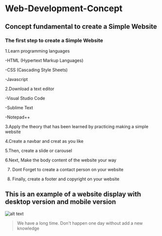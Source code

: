 # Web-Development-Concept

## Concept fundamental to create a Simple Website

### The first step to create a Simple Website

1.Learn programming languages

  -HTML (Hypertext Markup Languages)

  -CSS (Cascading Style Sheets)

  -Javascript
  
2.Download a text editor 
 
 -Visual Studio Code
 
 -Sublime Text
 
 -Notepad++

3.Apply the theory that has been learned by practicing making a simple website

4.Create a navbar and creat as you like

5.Then, create a slide or carousel

6.Next, Make the body content of the website your way

7. Dont Forget to create a contact person on your website

8. Finally, create a footer and copyright on your website

## This is an example of a website display with desktop version and mobile version

![alt text](https://github.com/Faridmumtazz/Web-Concept/blob/main/img/md.jpeg)

>We have a long time. Don't happen one day without add a new knowledge
